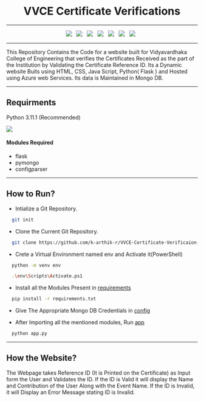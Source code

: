 <div align="center">
<h1>VVCE Certificate Verifications</h1>
</div>
  
------------------------

<div align="center">
  <a><img src="https://img.shields.io/badge/html5-%23E34F26.svg?style=for-the-badge&logo=html5&logoColor=white"></a> &nbsp;
  <a><img src="https://img.shields.io/badge/javascript-%23323330.svg?style=for-the-badge&logo=javascript&logoColor=%23F7DF1E"></a> &nbsp;
  <a><img src="https://img.shields.io/badge/css3-%231572B6.svg?style=for-the-badge&logo=css3&logoColor=white"></a> &nbsp;
  <a><img src="https://img.shields.io/badge/python-3670A0?style=for-the-badge&logo=python&logoColor=ffdd54"></a> &nbsp;
  <a><img src="https://img.shields.io/badge/flask-%23000.svg?style=for-the-badge&logo=flask&logoColor=white"></a> &nbsp;
  <a><img src="https://img.shields.io/badge/MongoDB_Atlas-%234ea94b.svg?style=for-the-badge&logo=mongodb&logoColor=white"></a> &nbsp;
  <a><img src="https://img.shields.io/badge/azure-%230072C6.svg?style=for-the-badge&logo=microsoftazure&logoColor=white"></a> &nbsp;
</div>

------------------------

This Repository Contains the Code for a website built for Vidyavardhaka College of Engineering that verifies the Certificates Received as the part of the Institution by Validating the Certificate Reference ID. Its a Dynamic website Buits using HTML, CSS, Java Script, Python( Flask ) and Hosted using Azure web Services. Its data is Maintained in Mongo DB.

------------------------

## Requirments
Python 3.11.1 (Recommended) 

<a href="https://www.python.org/downloads/" alt="3.11.1">
        <img src="https://img.shields.io/badge/python-3670A0?style=for-the-badge&logo=python&logoColor=ffdd54" /></a>
  
<h4>Modules Required</h4>

- flask
- pymongo
- configparser

--------------------------
## How to Run?

- Intialize a Git Repository.
```bash
  git init
```

- Clone the Current Git Repository.
```bash
  git clone https://github.com/k-arthik-r/VVCE-Certificate-Verificaion-Site.git
```

- Crete a Virtual Environment named env and Activate it(PowerShell)
```bash
  python -m venv env

  .\env\Scripts\Activate.ps1
```

- Install all the Modules Present in [requirements](requirements.txt)
```bash
  pip install -r requirements.txt
```

- Give The Appropriate Mongo DB Credentials in [config](config.ini)

- After Importing all the mentioned modules, Run [app](app.py)
  
```bash
  python app.py
```
-------------------------

## How the Website?

The Webpage takes Reference ID (It is Printed on the Certificate) as Input form the User and Validates the ID. If the ID is Valid it will display the Name and Contribution of the User Along with the Event Name.
If the ID is Invalid, it will Display an Error Message stating ID is Invalid.


